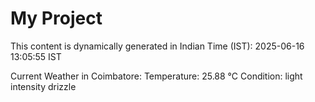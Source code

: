 # My Project

This content is dynamically generated in Indian Time (IST): 2025-06-16 13:05:55 IST


Current Weather in Coimbatore:
Temperature: 25.88 °C
Condition: light intensity drizzle
